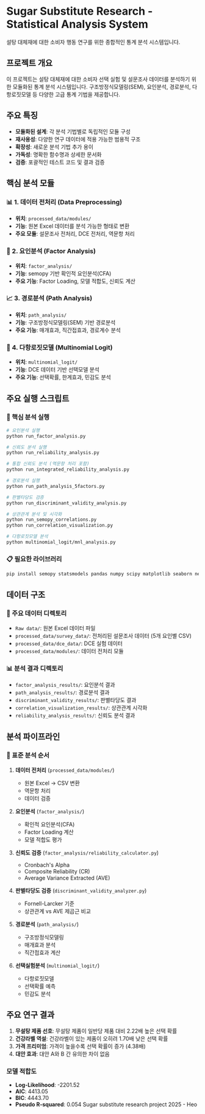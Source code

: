 # Sugar Substitute Research - Statistical Analysis System

설탕 대체재에 대한 소비자 행동 연구를 위한 종합적인 통계 분석 시스템입니다.

## 프로젝트 개요

이 프로젝트는 설탕 대체재에 대한 소비자 선택 실험 및 설문조사 데이터를 분석하기 위한 모듈화된 통계 분석 시스템입니다. 구조방정식모델링(SEM), 요인분석, 경로분석, 다항로짓모델 등 다양한 고급 통계 기법을 제공합니다.

## 주요 특징

- **모듈화된 설계**: 각 분석 기법별로 독립적인 모듈 구성
- **재사용성**: 다양한 연구 데이터에 적용 가능한 범용적 구조
- **확장성**: 새로운 분석 기법 추가 용이
- **가독성**: 명확한 함수명과 상세한 문서화
- **검증**: 포괄적인 테스트 코드 및 결과 검증

## 핵심 분석 모듈

### 📊 1. 데이터 전처리 (Data Preprocessing)
- **위치**: `processed_data/modules/`
- **기능**: 원본 Excel 데이터를 분석 가능한 형태로 변환
- **주요 모듈**: 설문조사 전처리, DCE 전처리, 역문항 처리

### 🔬 2. 요인분석 (Factor Analysis)
- **위치**: `factor_analysis/`
- **기능**: semopy 기반 확인적 요인분석(CFA)
- **주요 기능**: Factor Loading, 모델 적합도, 신뢰도 계산

### 📈 3. 경로분석 (Path Analysis)
- **위치**: `path_analysis/`
- **기능**: 구조방정식모델링(SEM) 기반 경로분석
- **주요 기능**: 매개효과, 직간접효과, 경로계수 분석

### 🎯 4. 다항로짓모델 (Multinomial Logit)
- **위치**: `multinomial_logit/`
- **기능**: DCE 데이터 기반 선택모델 분석
- **주요 기능**: 선택확률, 한계효과, 민감도 분석

## 주요 실행 스크립트

### 🚀 핵심 분석 실행
```bash
# 요인분석 실행
python run_factor_analysis.py

# 신뢰도 분석 실행
python run_reliability_analysis.py

# 통합 신뢰도 분석 (역문항 처리 포함)
python run_integrated_reliability_analysis.py

# 경로분석 실행
python run_path_analysis_5factors.py

# 판별타당도 검증
python run_discriminant_validity_analysis.py

# 상관관계 분석 및 시각화
python run_semopy_correlations.py
python run_correlation_visualization.py

# 다항로짓모델 분석
python multinomial_logit/mnl_analysis.py
```

### 📋 필요한 라이브러리
```bash
pip install semopy statsmodels pandas numpy scipy matplotlib seaborn networkx
```

## 데이터 구조

### 📁 주요 데이터 디렉토리
- `Raw data/`: 원본 Excel 데이터 파일
- `processed_data/survey_data/`: 전처리된 설문조사 데이터 (5개 요인별 CSV)
- `processed_data/dce_data/`: DCE 실험 데이터
- `processed_data/modules/`: 데이터 전처리 모듈

### 📊 분석 결과 디렉토리
- `factor_analysis_results/`: 요인분석 결과
- `path_analysis_results/`: 경로분석 결과
- `discriminant_validity_results/`: 판별타당도 결과
- `correlation_visualization_results/`: 상관관계 시각화
- `reliability_analysis_results/`: 신뢰도 분석 결과

## 분석 파이프라인

### 🔄 표준 분석 순서
1. **데이터 전처리** (`processed_data/modules/`)
   - 원본 Excel → CSV 변환
   - 역문항 처리
   - 데이터 검증

2. **요인분석** (`factor_analysis/`)
   - 확인적 요인분석(CFA)
   - Factor Loading 계산
   - 모델 적합도 평가

3. **신뢰도 검증** (`factor_analysis/reliability_calculator.py`)
   - Cronbach's Alpha
   - Composite Reliability (CR)
   - Average Variance Extracted (AVE)

4. **판별타당도 검증** (`discriminant_validity_analyzer.py`)
   - Fornell-Larcker 기준
   - 상관관계 vs AVE 제곱근 비교

5. **경로분석** (`path_analysis/`)
   - 구조방정식모델링
   - 매개효과 분석
   - 직간접효과 계산

6. **선택실험분석** (`multinomial_logit/`)
   - 다항로짓모델
   - 선택확률 예측
   - 민감도 분석

## 주요 연구 결과

1. **무설탕 제품 선호**: 무설탕 제품이 일반당 제품 대비 2.22배 높은 선택 확률
2. **건강라벨 역설**: 건강라벨이 있는 제품이 오히려 1.70배 낮은 선택 확률
3. **가격 프리미엄**: 가격이 높을수록 선택 확률이 증가 (4.38배)
4. **대안 효과**: 대안 A와 B 간 유의한 차이 없음

### 모델 적합도

- **Log-Likelihood**: -2201.52
- **AIC**: 4413.05
- **BIC**: 4443.70
- **Pseudo R-squared**: 0.054
Sugar substitute research project 2025 - Heo
